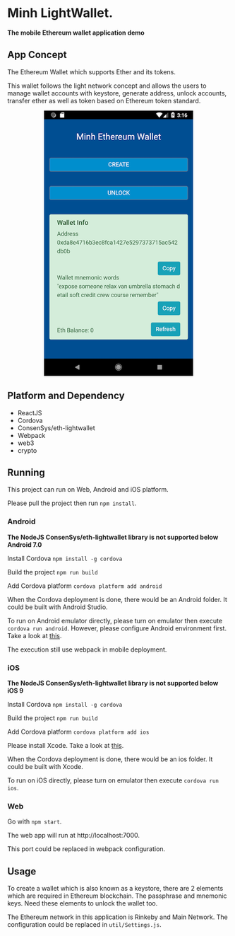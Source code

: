 # Minh LightWallet.
**The mobile Ethereum wallet application demo**

## App Concept
The Ethereum Wallet which supports Ether and its tokens.

This wallet follows the light network concept and allows the users to manage wallet accounts with keystore, generate address, unlock accounts, transfer ether as well as token based on Ethereum token standard.   

<p align="center">
  <img src="app.png">
</p>

## Platform and Dependency
- ReactJS
- Cordova
- ConsenSys/eth-lightwallet
- Webpack
- web3
- crypto

## Running
This project can run on Web, Android and iOS platform.

Please pull the project then run `npm install`.

### Android
**The NodeJS ConsenSys/eth-lightwallet library is not supported below Android 7.0**

Install Cordova `npm install -g cordova`

Build the project `npm run build`

Add Cordova platform `cordova platform add android`

When the Cordova deployment is done, there  would be an Android folder. It could be built with Android Studio.

To run on Android emulator directly, please turn on emulator then execute `cordova run android`. However, please configure Android environment first. Take a look at [this](https://cordova.apache.org/docs/en/latest/guide/platforms/android/).

The execution still use webpack in mobile deployment.

### iOS
**The NodeJS ConsenSys/eth-lightwallet library is not supported below iOS 9**

Install Cordova `npm install -g cordova`

Build the project `npm run build`

Add Cordova platform `cordova platform add ios`

Please install Xcode. Take a look at [this](https://cordova.apache.org/docs/en/latest/guide/platforms/ios/).

When the Cordova deployment is done, there  would be an ios folder. It could be built with Xcode.

To run on iOS directly, please turn on emulator then execute `cordova run ios`.

### Web
Go with `npm start`.

The web app will run at http://localhost:7000.

This port could be replaced in webpack configuration.

## Usage
To create a wallet which is also known as a keystore, there are 2 elements which are required in Ethereum blockchain. The passphrase and mnemonic keys. Need these elements to unlock the wallet too.

The Ethereum network in this application is Rinkeby and Main Network. The configuration could be replaced in `util/Settings.js`.
